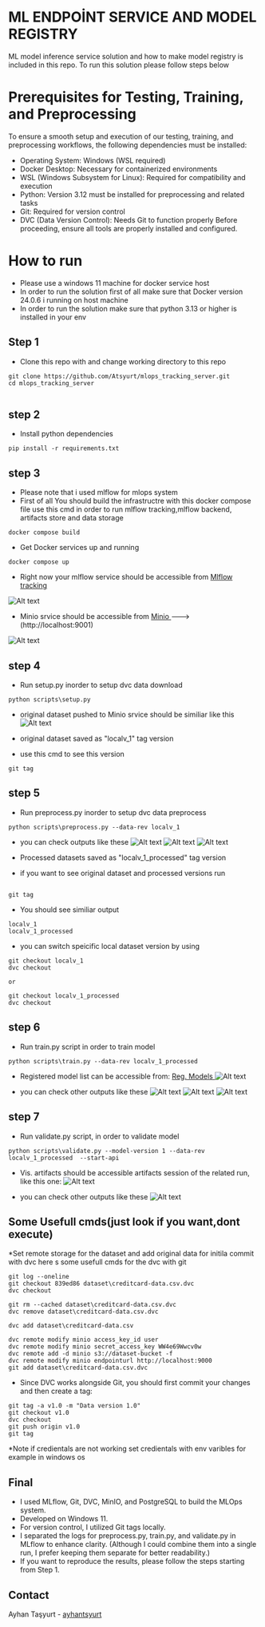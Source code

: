 # ML ENDPOİNT SERVICE AND MODEL REGISTRY

ML model inference service solution and how to make model registry is included in this repo. To run this solution please follow steps below

# Prerequisites for Testing, Training, and Preprocessing
To ensure a smooth setup and execution of our testing, training, and preprocessing workflows, the following dependencies must be installed:
- Operating System: Windows (WSL required)
- Docker Desktop: Necessary for containerized environments
- WSL (Windows Subsystem for Linux): Required for compatibility and execution
- Python: Version 3.12 must be installed for preprocessing and related tasks
- Git: Required for version control
- DVC (Data Version Control): Needs Git to function properly
Before proceeding, ensure all tools are properly installed and configured.
# How to run
* Please use a windows 11 machine for docker service host
* In order to run the solution first of all make sure that  Docker version 24.0.6 i running on host machine
* In order to run the solution  make sure that python 3.13 or higher is installed in your env

## Step 1 
* Clone this repo with and change working directory to this repo
```
git clone https://github.com/Atsyurt/mlops_tracking_server.git
cd mlops_tracking_server


```
## step 2
* Install python dependencies
```
pip install -r requirements.txt
```


## step 3
* Please note that i used mlflow for mlops system
* First of all You should build the infrastructre with this  docker compose file use this cmd in order to run mlflow tracking,mlflow backend, artifacts store and data storage
```
docker compose build
```
* Get Docker services up and running

```
docker compose up
```
* Right now your mlflow service should be accessible from
[Mlflow tracking ](http://localhost:5000)

![Alt text](images/step3.png)
* Minio srvice should be accessible from
[Minio ](http://localhost:9000)--->(http://localhost:9001)

![Alt text](images/step3_1.png)

## step 4
* Run setup.py inorder to setup dvc data download

```
python scripts\setup.py

```
* original dataset pushed to Minio srvice should be similiar like this
![Alt text](images/step4.png)


* original dataset saved as "localv_1" tag version
* use this cmd to see this version
```
git tag
```

## step 5
* Run preprocess.py inorder to setup dvc data preprocess

```
python scripts\preprocess.py --data-rev localv_1

```
* you can check outputs like these
![Alt text](images/step5.png)
![Alt text](images/step5_2.png)
![Alt text](images/step5_1.png)


* Processed datasets saved as "localv_1_processed" tag version

* if you want to see original dataset and processed versions run
 ```

git tag

```
* You should see similiar output
 ```
localv_1
localv_1_processed
```
* you can switch speicific local dataset version by using
 ```
git checkout localv_1
dvc checkout

or

git checkout localv_1_processed
dvc checkout
 ```


## step 6
* Run train.py script in order to train model

```
python scripts\train.py --data-rev localv_1_processed

```
* Registered model list can be accessible from:
[Reg. Models ](http://localhost:5000/#/models)
![Alt text](images/step6.png)

* you can check other outputs like these
![Alt text](images/step6_2.png)
![Alt text](images/step6_3.png)
![Alt text](images/step6_4.png)

## step 7
* Run validate.py script, in order to validate model

```
python scripts\validate.py --model-version 1 --data-rev localv_1_processed  --start-api
```
* Vis. artifacts  should be accessible artifacts session of the related run, like this one:
![Alt text](images/step7_1.png)

* you can check other outputs like these
![Alt text](images/step7.png)


## Some Usefull cmds(just look if you want,dont execute)
*Set remote storage for the dataset and add original data for initila commit with dvc here s some usefull cmds for the dvc with git
```
git log --oneline
git checkout 839ed86 dataset\creditcard-data.csv.dvc
dvc checkout

git rm --cached dataset\creditcard-data.csv.dvc
dvc remove dataset\creditcard-data.csv.dvc

dvc add dataset\creditcard-data.csv

dvc remote modify minio access_key_id user
dvc remote modify minio secret_access_key WW4e69Wwcv0w
dvc remote add -d minio s3://dataset-bucket -f
dvc remote modify minio endpointurl http://localhost:9000
git add dataset\creditcard-data.csv.dvc

```
* Since DVC works alongside Git, you should first commit your changes and then create a tag:
```
git tag -a v1.0 -m "Data version 1.0"
git checkout v1.0
dvc checkout
git push origin v1.0
git tag
```

*Note  if credientals are not working set credientals with env varibles for example in windows os
<!-- set AWS_ACCESS_KEY_ID=user
set AWS_SECRET_ACCESS_KEY=WW4e69Wwcv0w -->

## Final
* I used MLflow, Git, DVC, MinIO, and PostgreSQL to build the MLOps system.
* Developed on Windows 11.
* For version control, I utilized Git tags locally.
* I separated the logs for preprocess.py, train.py, and validate.py in MLflow to enhance clarity. (Although I could combine them into a single run, I prefer keeping them separate for better readability.)
* If you want to reproduce the results, please follow the steps starting from Step 1.



## Contact

Ayhan Taşyurt -  [ayhantsyurt](mailto:ayhantsyurt@gmail.com)